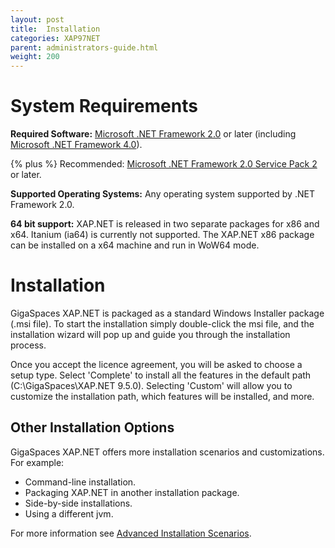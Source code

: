 ```yaml
---
layout: post
title:  Installation
categories: XAP97NET
parent: administrators-guide.html
weight: 200
---
```


# System Requirements

**Required Software:** [Microsoft .NET Framework 2.0](http://msdn.microsoft.com/en-us/netframework/aa731542.aspx) or later (including  [Microsoft .NET Framework 4.0](http://msdn.microsoft.com/en-us/netframework/aa569263.aspx)).

{% plus %} Recommended: [Microsoft .NET Framework 2.0 Service Pack 2](http://www.microsoft.com/downloads/details.aspx?familyid=5B2C0358-915B-4EB5-9B1D-10E506DA9D0F&displaylang=en) or later.

**Supported Operating Systems:** Any operating system supported by .NET Framework 2.0.

**64 bit support:** XAP.NET is released in two separate packages for x86 and x64. Itanium (ia64) is currently not supported. The XAP.NET x86 package can be installed on a x64 machine and run in WoW64 mode.

#  Installation

GigaSpaces XAP.NET is packaged as a standard Windows Installer package (.msi file). To start the installation simply double-click the msi file, and the installation wizard will pop up and guide you through the installation process.

Once you accept the licence agreement, you will be asked to choose a setup type. Select 'Complete' to install all the features in the default path (C:\GigaSpaces\XAP.NET 9.5.0). Selecting 'Custom' will allow you to customize the installation path, which features will be installed, and more.

## Other Installation Options

GigaSpaces XAP.NET offers more installation scenarios and customizations. For example:

- Command-line installation.
- Packaging XAP.NET in another installation package.
- Side-by-side installations.
- Using a different jvm.

For more information see [Advanced Installation Scenarios](./advanced-installation-scenarios.html).

